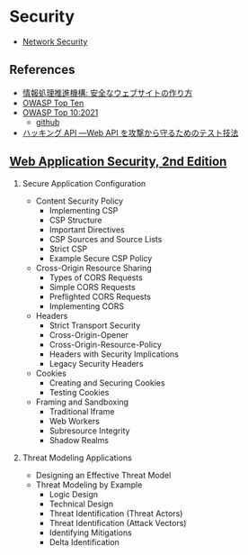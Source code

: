 # Security

- [Network Security](../infra/security.md)

## References

- [情報処理推進機構: 安全なウェブサイトの作り方](https://www.ipa.go.jp/security/vuln/websecurity.html)
- [OWASP Top Ten](https://owasp.org/www-project-top-ten/)
- [OWASP Top 10:2021](https://owasp.org/Top10/)
  - [github](https://github.com/OWASP/Top10)
- [ハッキング API ―Web API を攻撃から守るためのテスト技法](https://blog.tokumaru.org/2023/03/hacking-api-review.html)

## [Web Application Security, 2nd Edition](https://www.oreilly.com/library/view/web-application-security/9781098143923/)

1. Secure Application Configuration

   - Content Security Policy
     - Implementing CSP
     - CSP Structure
     - Important Directives
     - CSP Sources and Source Lists
     - Strict CSP
     - Example Secure CSP Policy
   - Cross-Origin Resource Sharing
     - Types of CORS Requests
     - Simple CORS Requests
     - Preflighted CORS Requests
     - Implementing CORS
   - Headers
     - Strict Transport Security
     - Cross-Origin-Opener
     - Cross-Origin-Resource-Policy
     - Headers with Security Implications
     - Legacy Security Headers
   - Cookies
     - Creating and Securing Cookies
     - Testing Cookies
   - Framing and Sandboxing
     - Traditional Iframe
     - Web Workers
     - Subresource Integrity
     - Shadow Realms

2. Threat Modeling Applications

   - Designing an Effective Threat Model
   - Threat Modeling by Example
     - Logic Design
     - Technical Design
     - Threat Identification (Threat Actors)
     - Threat Identification (Attack Vectors)
     - Identifying Mitigations
     - Delta Identification
